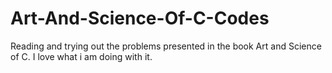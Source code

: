 # Art-And-Science-Of-C-Codes
Reading and trying out the problems presented in the book Art and Science of C. I love what i am doing with it.
